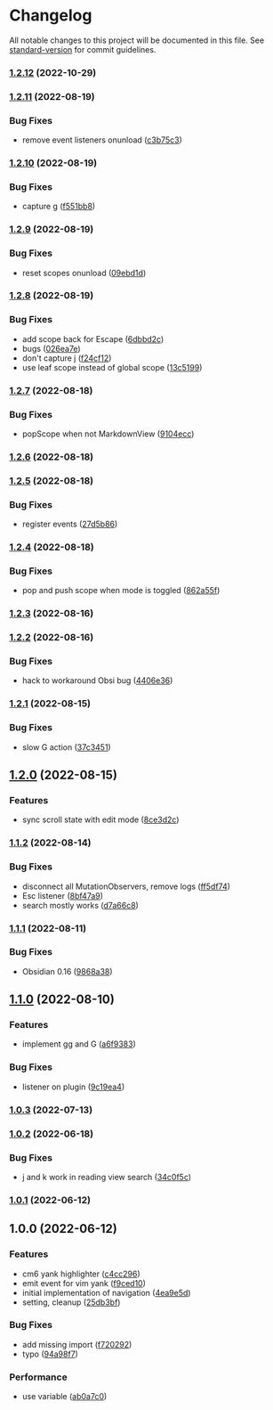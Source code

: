 # Changelog

All notable changes to this project will be documented in this file. See [standard-version](https://github.com/conventional-changelog/standard-version) for commit guidelines.

### [1.2.12](https://github.com/kometenstaub/obsidian-vim-reading-view-navigation/compare/1.2.11...1.2.12) (2022-10-29)

### [1.2.11](https://github.com/kometenstaub/obsidian-vim-reading-view-navigation/compare/1.2.10...1.2.11) (2022-08-19)


### Bug Fixes

* remove event listeners onunload ([c3b75c3](https://github.com/kometenstaub/obsidian-vim-reading-view-navigation/commit/c3b75c32efc11ca1c831978c402100d093a11da6))

### [1.2.10](https://github.com/kometenstaub/obsidian-vim-reading-view-navigation/compare/1.2.9...1.2.10) (2022-08-19)


### Bug Fixes

* capture g ([f551bb8](https://github.com/kometenstaub/obsidian-vim-reading-view-navigation/commit/f551bb89cf66d9becfaf8618eee5fa53fd1abc41))

### [1.2.9](https://github.com/kometenstaub/obsidian-vim-reading-view-navigation/compare/1.2.8...1.2.9) (2022-08-19)


### Bug Fixes

* reset scopes onunload ([09ebd1d](https://github.com/kometenstaub/obsidian-vim-reading-view-navigation/commit/09ebd1d680096cb890b0ed0c10fd533388e1b766))

### [1.2.8](https://github.com/kometenstaub/obsidian-vim-reading-view-navigation/compare/1.2.7...1.2.8) (2022-08-19)


### Bug Fixes

* add scope back for Escape ([6dbbd2c](https://github.com/kometenstaub/obsidian-vim-reading-view-navigation/commit/6dbbd2cf8b1f3d3540e76c3501a011835fb9fdf8))
* bugs ([026ea7e](https://github.com/kometenstaub/obsidian-vim-reading-view-navigation/commit/026ea7ea799d2d09a8baf11243013abb330cfe41))
* don't capture j ([f24cf12](https://github.com/kometenstaub/obsidian-vim-reading-view-navigation/commit/f24cf12000d12ec5f98bc7eae92f1cf150d1b54a))
* use leaf scope instead of global scope ([13c5199](https://github.com/kometenstaub/obsidian-vim-reading-view-navigation/commit/13c51995bae7fa96fffae33b670ded868bea414d))

### [1.2.7](https://github.com/kometenstaub/obsidian-vim-reading-view-navigation/compare/1.2.6...1.2.7) (2022-08-18)


### Bug Fixes

* popScope when not MarkdownView ([9104ecc](https://github.com/kometenstaub/obsidian-vim-reading-view-navigation/commit/9104ecc099c8be1f67247d3fbe858240efab7839))

### [1.2.6](https://github.com/kometenstaub/obsidian-vim-reading-view-navigation/compare/1.2.5...1.2.6) (2022-08-18)

### [1.2.5](https://github.com/kometenstaub/obsidian-vim-reading-view-navigation/compare/1.2.4...1.2.5) (2022-08-18)


### Bug Fixes

* register events ([27d5b86](https://github.com/kometenstaub/obsidian-vim-reading-view-navigation/commit/27d5b868c40d687b5b36219b2040cb40ced41273))

### [1.2.4](https://github.com/kometenstaub/obsidian-vim-reading-view-navigation/compare/1.2.3...1.2.4) (2022-08-18)


### Bug Fixes

* pop and push scope when mode is toggled ([862a55f](https://github.com/kometenstaub/obsidian-vim-reading-view-navigation/commit/862a55f01dc2918c070c9e4e20b5a8e37ae3fdaa))

### [1.2.3](https://github.com/kometenstaub/obsidian-vim-reading-view-navigation/compare/1.2.2...1.2.3) (2022-08-16)

### [1.2.2](https://github.com/kometenstaub/obsidian-vim-reading-view-navigation/compare/1.2.1...1.2.2) (2022-08-16)


### Bug Fixes

* hack to workaround Obsi bug ([4406e36](https://github.com/kometenstaub/obsidian-vim-reading-view-navigation/commit/4406e368a5966ea46adf03c9f80ea1ee97adb338))

### [1.2.1](https://github.com/kometenstaub/obsidian-vim-reading-view-navigation/compare/1.2.0...1.2.1) (2022-08-15)


### Bug Fixes

* slow G action ([37c3451](https://github.com/kometenstaub/obsidian-vim-reading-view-navigation/commit/37c34519ad53a183b1ff77d709c23e2d31321d82))

## [1.2.0](https://github.com/kometenstaub/obsidian-vim-reading-view-navigation/compare/1.1.2...1.2.0) (2022-08-15)


### Features

* sync scroll state with edit mode ([8ce3d2c](https://github.com/kometenstaub/obsidian-vim-reading-view-navigation/commit/8ce3d2c35201111574eb281ac75a79da65251e21))

### [1.1.2](https://github.com/kometenstaub/obsidian-vim-reading-view-navigation/compare/1.1.1...1.1.2) (2022-08-14)


### Bug Fixes

* disconnect all MutationObservers, remove logs ([ff5df74](https://github.com/kometenstaub/obsidian-vim-reading-view-navigation/commit/ff5df74b445214c140a7a5763c3ff075553a516f))
* Esc listener ([8bf47a9](https://github.com/kometenstaub/obsidian-vim-reading-view-navigation/commit/8bf47a951a47e48ef40162c830f4a20dc49fb68b))
* search mostly works ([d7a66c8](https://github.com/kometenstaub/obsidian-vim-reading-view-navigation/commit/d7a66c820d9f7b94863f1f8891475e59df93cbde))

### [1.1.1](https://github.com/kometenstaub/obsidian-vim-reading-view-navigation/compare/1.1.0...1.1.1) (2022-08-11)


### Bug Fixes

* Obsidian 0.16 ([9868a38](https://github.com/kometenstaub/obsidian-vim-reading-view-navigation/commit/9868a38ff2da22d03f4b2366bce3b605f0e2ce3f))

## [1.1.0](https://github.com/kometenstaub/obsidian-vim-reading-view-navigation/compare/1.0.3...1.1.0) (2022-08-10)


### Features

* implement gg and G ([a6f9383](https://github.com/kometenstaub/obsidian-vim-reading-view-navigation/commit/a6f93839875e40c78da74168a10e9abef4891722))


### Bug Fixes

* listener on plugin ([9c19ea4](https://github.com/kometenstaub/obsidian-vim-reading-view-navigation/commit/9c19ea4488cbee69d23f2d6fa9315d44ea91bef2))

### [1.0.3](https://github.com/kometenstaub/obsidian-vim-reading-view-navigation/compare/1.0.2...1.0.3) (2022-07-13)

### [1.0.2](https://github.com/kometenstaub/obsidian-vim-reading-view-navigation/compare/1.0.1...1.0.2) (2022-06-18)


### Bug Fixes

* j and k work in reading view search ([34c0f5c](https://github.com/kometenstaub/obsidian-vim-reading-view-navigation/commit/34c0f5c93ab098f8e7a7228ffca47324503a9ce5))

### [1.0.1](https://github.com/kometenstaub/obsidian-vim-reading-view-navigation/compare/1.0.0...1.0.1) (2022-06-12)

## 1.0.0 (2022-06-12)


### Features

* cm6 yank highlighter ([c4cc296](https://github.com/kometenstaub/obsidian-vim-yank-highlight/commit/c4cc296623ad512023b10525b5ed6a60622d575e))
* emit event for vim yank ([f9ced10](https://github.com/kometenstaub/obsidian-vim-yank-highlight/commit/f9ced10f75f614ddc381f341652d9e912808bf8b))
* initial implementation of navigation ([4ea9e5d](https://github.com/kometenstaub/obsidian-vim-yank-highlight/commit/4ea9e5daaf31b338082652a186dcaa4fc4f04443))
* setting, cleanup ([25db3bf](https://github.com/kometenstaub/obsidian-vim-yank-highlight/commit/25db3bfba4db8684dd431c86782907bc1a7015eb))


### Bug Fixes

* add missing import ([f720292](https://github.com/kometenstaub/obsidian-vim-yank-highlight/commit/f7202920723d2e0a5eb167106cce25aae20c9406))
* typo ([94a98f7](https://github.com/kometenstaub/obsidian-vim-yank-highlight/commit/94a98f7831d47aef23f740b8814b4d04958d04a3))


### Performance

* use variable ([ab0a7c0](https://github.com/kometenstaub/obsidian-vim-yank-highlight/commit/ab0a7c00674d6aa7d99f05400cbd851cf0e6b2e4))
